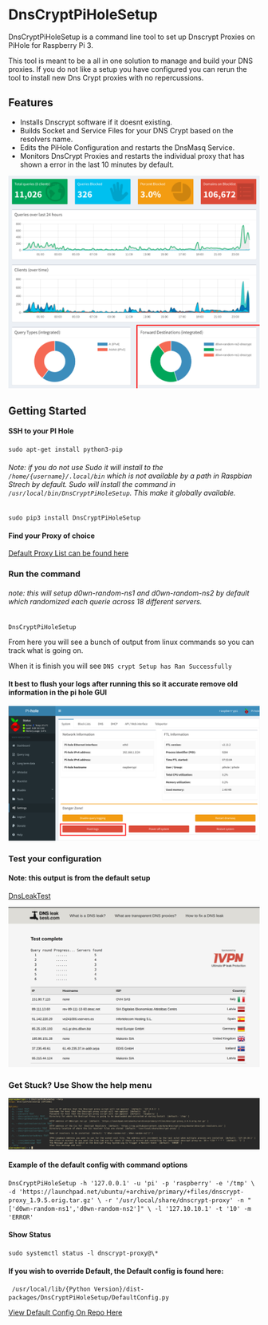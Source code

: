 # DnsCryptPiHoleSetup


DnsCryptPiHoleSetup is a command line tool to set up Dnscrypt Proxies on PiHole for Raspberry Pi 3.

This tool is meant to be a all in one solution to manage and build your DNS proxies. If you do not like a setup you have configured you can rerun the tool to install new Dns Crypt proxies with no repercussions.


## Features

- Installs Dnscrypt software if it doesnt existing.
- Builds Socket and Service Files for your DNS Crypt based on the resolvers name. 
- Edits the PiHole Configuration and restarts the DnsMasq Service.
- Monitors DnsCrypt Proxies and restarts the individual proxy that has shown a error in the last 10 minutes by default.

![ScreenShot](img/PiHoleMainWindow.png)




## Getting Started
#### SSH to your PI Hole

`sudo apt-get install python3-pip`
###### Note: if you do not use Sudo it will install to the `/home/{username}/.local/bin` which is not available by a path in Raspbian Strech by default. Sudo will install the command in `/usr/local/bin/DnsCryptPiHoleSetup`. This make it globally available.
`sudo pip3 install DnsCryptPiHoleSetup`


#### Find your Proxy of choice

[Default Proxy List can be found here]( https://github.com/dyne/dnscrypt-proxy/blob/master/dnscrypt-resolvers.csv)


### Run the command
###### note: this will setup d0wn-random-ns1 and d0wn-random-ns2 by default which randomized each querie across 18 different servers.

`DnsCryptPiHoleSetup`

From here you will see a bunch of output from linux commands so you can track what is going on.

When it is finish you will see `DNS crypt Setup has Ran Successfully`


#### It best to flush your logs after running this so it accurate remove old information in the pi hole GUI

![ScreenShot](img/FlushLogs.png)


### Test your configuration
#### Note: this output is from the default setup

[DnsLeakTest](https://www.dnsleaktest.com/)

![ScreenShot](img/DnsLeakTest.png)



### Get Stuck? Use Show the help menu

![ScreenShot](img/DnsCryptPiHoleHelpMenu.png)


#### Example of the default config with command options

` DnsCryptPiHoleSetup -h '127.0.0.1' -u 'pi' -p 'raspberry' -e '/tmp' \
 -d 'https://launchpad.net/ubuntu/+archive/primary/+files/dnscrypt-proxy_1.9.5.orig.tar.gz' \
 -r '/usr/local/share/dnscrypt-proxy' -n "['d0wn-random-ns1','d0wn-random-ns2']" \
 -l '127.10.10.1' -t '10' -m 'ERROR' `

#### Show Status

` sudo systemctl status -l dnscrypt-proxy@\* `

 
#### If you wish to override Default, the Default config is found here:

` /usr/local/lib/{Python Version}/dist-packages/DnsCryptPiHoleSetup/DefaultConfig.py`

[View Default Config On Repo Here](DnsCryptPiHoleSetup/DefaultConfig.py)


